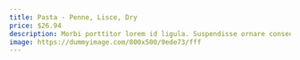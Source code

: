 ```yaml
---
title: Pasta - Penne, Lisce, Dry
price: $26.94
description: Morbi porttitor lorem id ligula. Suspendisse ornare consequat lectus. In est risus, auctor sed, tristique in, tempus sit amet, sem.
image: https://dummyimage.com/800x500/9ede73/fff
---
```

